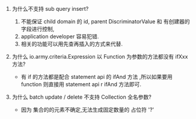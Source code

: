 1. 为什么不支持 sub query insert?
   1. 不能保证 child domain 的 id, parent DiscriminatorValue 和 有创建器的字段进行控制,
   2. application developer 容易犯错.
   3. 相关的功能可以用先查再插入的方式来代替.

2. 为什么 io.army.criteria.Expression 以 Function 为参数的方法都没有 ifXxx 方法?
   * 有 if 的方法都是配合 statement api 的 ifAnd 方法 ,所以如果要用 function 则直接用 statement api r ifAnd 方法即可.

3. 为什么 batch update / delete 不支持 Collection 全名参数?
   * 因为 集合的的元素不确定,无法生成固定数量的 占位符 '?'


